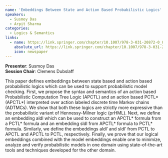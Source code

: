 ```yaml
---
name: 'Embeddings Between State and Action Based Probabilistic Logics'
speakers:
  - Susmoy Das
  - Arpit Sharma
categories:
  - Logics & Semantics
links:
  - name: https://link.springer.com/chapter/10.1007/978-3-031-20872-0_8
    absolute_url: https://link.springer.com/chapter/10.1007/978-3-031-20872-0_8
    icon: newspaper
---
```


**Presenter**: Susmoy Das  
**Session Chair**: Clemens Dubslaff

This paper defines embeddings between state based and action based probabilistic logics which can be used to support probabilistic model checking. First, we propose the syntax and semantics of an action based Probabilistic Computation Tree Logic (APCTL) and an action based PCTL* (APCTL*) interpreted over action labeled discrete time Markov chains (ADTMCs). We show that both these logics are strictly more expressive than the probabilistic variant of Hennessy-Milner logic (prHML). Next, we define an embedding aldl which can be used to construct an APCTL* formula from a PCTL* formula and an embedding sldl from APCTL* formula to PCTL* formula. Similarly, we define the embeddings aldl′ and sldl′ from PCTL to APCTL and APCTL to PCTL, respectively. Finally, we prove that our logical embeddings combined with the model embeddings enable one to minimize, analyze and verify probabilistic models in one domain using state-of-the-art tools and techniques developed for the other domain.

